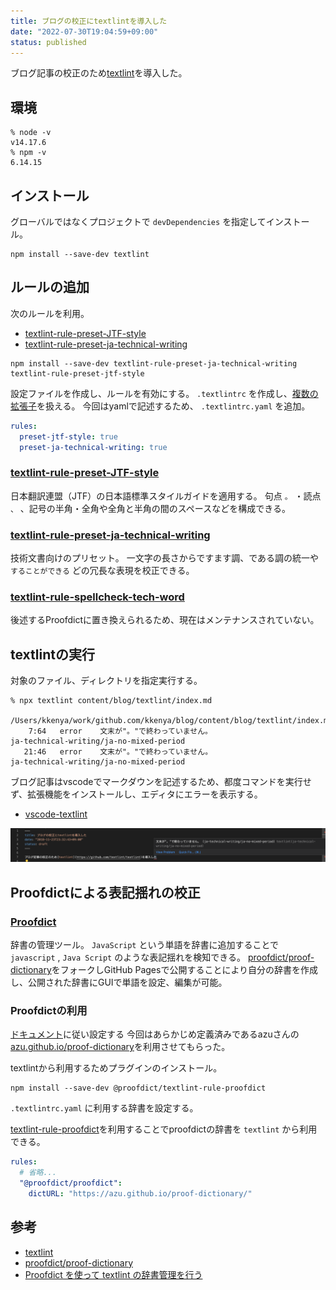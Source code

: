 ```yaml
---
title: ブログの校正にtextlintを導入した
date: "2022-07-30T19:04:59+09:00"
status: published
---
```


ブログ記事の校正のため[textlint](https://github.com/textlint/textlint)を導入した。

## 環境

```shell
% node -v
v14.17.6
% npm -v
6.14.15

```

## インストール

グローバルではなくプロジェクトで `devDependencies` を指定してインストール。

```shell
npm install --save-dev textlint
```

## ルールの追加

次のルールを利用。

- [textlint-rule-preset-JTF-style](https://github.com/textlint-ja/textlint-rule-preset-JTF-style)
- [textlint-rule-preset-ja-technical-writing](https://github.com/textlint-ja/textlint-rule-preset-ja-technical-writing)

```shell
npm install --save-dev textlint-rule-preset-ja-technical-writing textlint-rule-preset-jtf-style
```

設定ファイルを作成し、ルールを有効にする。
`.textlintrc` を作成し、[複数の拡張子](https://github.com/textlint/textlint/blob/master/docs/configuring.md)を扱える。
今回はyamlで記述するため、 `.textlintrc.yaml` を追加。

```yaml
rules:
  preset-jtf-style: true
  preset-ja-technical-writing: true
```

### [textlint-rule-preset-JTF-style](https://github.com/textlint-ja/textlint-rule-preset-JTF-style)

日本翻訳連盟（JTF）の日本語標準スタイルガイドを適用する。
句点 `。` ・読点 `、` 、記号の半角・全角や全角と半角の間のスペースなどを構成できる。

### [textlint-rule-preset-ja-technical-writing](https://github.com/textlint-ja/textlint-rule-preset-ja-technical-writing)

技術文書向けのプリセット。
一文字の長さからですます調、である調の統一や `することができる` どの冗長な表現を校正できる。

### [textlint-rule-spellcheck-tech-word](https://github.com/azu/textlint-rule-spellcheck-tech-word)

後述するProofdictに置き換えられるため、現在はメンテナンスされていない。

## textlintの実行

対象のファイル、ディレクトリを指定実行する。

```shell
% npx textlint content/blog/textlint/index.md

/Users/kkenya/work/github.com/kkenya/blog/content/blog/textlint/index.md
    7:64   error    文末が"。"で終わっていません。                                                                               ja-technical-writing/ja-no-mixed-period
   21:46   error    文末が"。"で終わっていません。                                                                               ja-technical-writing/ja-no-mixed-period
```

ブログ記事はvscodeでマークダウンを記述するため、都度コマンドを実行せず、拡張機能をインストールし、エディタにエラーを表示する。

- [vscode-textlint](https://marketplace.visualstudio.com/items?itemName=taichi.vscode-textlint)

![vscode editor textlint error](./vscode_editor_textlint.png)

## Proofdictによる表記揺れの校正

### [Proofdict](https://github.com/proofdict/proofdict)

辞書の管理ツール。
`JavaScript` という単語を辞書に追加することで `javascript` , `Java Script` のような表記揺れを検知できる。
[proofdict/proof-dictionary](https://github.com/proofdict/proof-dictionary)をフォークしGitHub Pagesで公開することにより自分の辞書を作成し、公開された辞書にGUIで単語を設定、編集が可能。

### Proofdictの利用

[ドキュメント](https://proofdict.github.io/docs/usage.html)に従い設定する
今回はあらかじめ定義済みであるazuさんの[azu.github.io/proof-dictionary](https://azu.github.io/proof-dictionary/)を利用させてもらった。

textlintから利用するためプラグインのインストール。

```shell
npm install --save-dev @proofdict/textlint-rule-proofdict
```

`.textlintrc.yaml` に利用する辞書を設定する。

[textlint-rule-proofdict](https://github.com/proofdict/proofdict/tree/master/packages/%40proofdict/textlint-rule-proofdict)を利用することでproofdictの辞書を `textlint` から利用できる。

```yaml
rules:
  # 省略...
  "@proofdict/proofdict":
    dictURL: "https://azu.github.io/proof-dictionary/"
```

## 参考

- [textlint](https://github.com/textlint/textlint)
- [proofdict/proof-dictionary](https://github.com/proofdict/proof-dictionary)
- [Proofdict を使って textlint の辞書管理を行う](https://zenn.dev/takasp/articles/0ef1645b118960)
